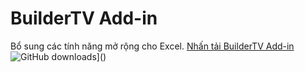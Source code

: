 # BuilderTV Add-in
Bổ sung các tính năng mở rộng cho Excel.
[Nhấn tải BuilderTV Add-in](https://github.com/buildertv/BuilderTV-Add-in/releases/download/BuilderTV_Add-in/BuilderTV.zip)
![GitHub downloads](https://img.shields.io/github/downloads/buildertv/BuilderTV-Add-in/total)]()

